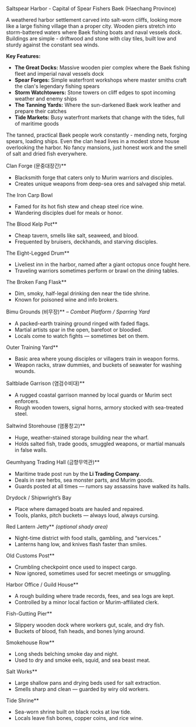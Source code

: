 Saltspear Harbor - Capital of Spear Fishers Baek (Haechang Province)

A weathered harbor settlement carved into salt-worn cliffs, looking more like a large fishing village than a proper city. Wooden piers stretch into storm-battered waters where Baek fishing boats and naval vessels dock. Buildings are simple - driftwood and stone with clay tiles, built low and sturdy against the constant sea winds.

**Key Features:**

- **The Great Docks:** Massive wooden pier complex where the Baek fishing fleet and imperial naval vessels dock
- **Spear Forges:** Simple waterfront workshops where master smiths craft the clan's legendary fishing spears
- **Storm Watchtowers:** Stone towers on cliff edges to spot incoming weather and enemy ships
- **The Tanning Yards:** Where the sun-darkened Baek work leather and prepare their catches
- **Tide Markets:** Busy waterfront markets that change with the tides, full of maritime goods

The tanned, practical Baek people work constantly - mending nets, forging spears, loading ships. Even the clan head lives in a modest stone house overlooking the harbor. No fancy mansions, just honest work and the smell of salt and dried fish everywhere.


Clan Forge (문중대장간)**
- Blacksmith forge that caters only to Murim warriors and disciples.
- Creates unique weapons from deep-sea ores and salvaged ship metal.

The Iron Carp Bowl
- Famed for its hot fish stew and cheap steel rice wine.
- Wandering disciples duel for meals or honor.

 The Blood Kelp Pot**
- Cheap tavern, smells like salt, seaweed, and blood.
- Frequented by bruisers, deckhands, and starving disciples.

The Eight-Legged Drum**
- Liveliest inn in the harbor, named after a giant octopus once fought here.
- Traveling warriors sometimes perform or brawl on the dining tables.

The Broken Fang Flask**
- Dim, smoky, half-legal drinking den near the tide shrine.
- Known for poisoned wine and info brokers.

Bimu Grounds (비무장)** – _Combat Platform / Sparring Yard_
- A packed-earth training ground ringed with faded flags.
- Martial artists spar in the open, barefoot or bloodied.
- Locals come to watch fights — sometimes bet on them.

Outer Training Yard**
- Basic area where young disciples or villagers train in weapon forms.
- Weapon racks, straw dummies, and buckets of seawater for washing wounds.

Saltblade Garrison (염검수비대)**
- A rugged coastal garrison manned by local guards or Murim sect enforcers.
- Rough wooden towers, signal horns, armory stocked with sea-treated steel.

Saltwind Storehouse (염풍창고)**
- Huge, weather-stained storage building near the wharf.
- Holds salted fish, trade goods, smuggled weapons, or martial manuals in false walls.

Geumhyang Trading Hall (금향무역관)**
- Maritime trade post run by the **Li Trading Company**.
- Deals in rare herbs, sea monster parts, and Murim goods.
- Guards posted at all times — rumors say assassins have walked its halls.

Drydock / Shipwright’s Bay
- Place where damaged boats are hauled and repaired.    
- Tools, planks, pitch buckets — always loud, always cursing.

Red Lantern Jetty** _(optional shady area)_
- Night-time district with food stalls, gambling, and “services.”
- Lanterns hang low, and knives flash faster than smiles.

Old Customs Post**
- Crumbling checkpoint once used to inspect cargo.
- Now ignored, sometimes used for secret meetings or smuggling.

Harbor Office / Guild House**
- A rough building where trade records, fees, and sea logs are kept.
- Controlled by a minor local faction or Murim-affiliated clerk.

Fish-Gutting Pier**
- Slippery wooden dock where workers gut, scale, and dry fish.
- Buckets of blood, fish heads, and bones lying around.

Smokehouse Row**
- Long sheds belching smoke day and night.
- Used to dry and smoke eels, squid, and sea beast meat.

Salt Works**
- Large shallow pans and drying beds used for salt extraction.
- Smells sharp and clean — guarded by wiry old workers.

Tide Shrine**
- Sea-worn shrine built on black rocks at low tide.
- Locals leave fish bones, copper coins, and rice wine.